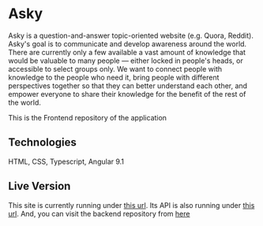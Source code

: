 # Asky
Asky is a question-and-answer topic-oriented website (e.g. Quora, Reddit). Asky's goal is to communicate and develop awareness around the world. There are currently only a few available a vast amount of knowledge that would be valuable to many people — either locked in people's heads, or accessible to select groups only. We want to connect people with knowledge to the people who need it, bring people with different perspectives together so that they can better understand each other, and empower everyone to share their knowledge for the benefit of the rest of the world.

This is the Frontend repository of the application

## Technologies
HTML, CSS, Typescript, Angular 9.1

## Live Version
This site is currently running under [this url](http://asky.mesawer.com). Its API is also running under [this url](http://api.asky.mesawer.com). And, you can visit the backend repository from [here](https://github.com/Himato/Asky_Backend)

